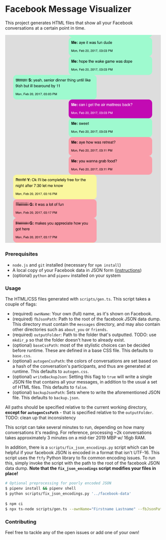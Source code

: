 # Facebook Message Visualizer

This project generates HTML files that show all your Facebook conversations at a certain point in time.

![Example Convo](./docs/images/blurred_convo.png)

### Prerequisites
- `node.js` and `git` installed (necessary for `npm install`)
- A local copy of your Facebook data in JSON form ([instructions](https://www.facebook.com/help/1701730696756992/?helpref=hc_fnav))
- (optional) `python` and `pipenv` installed on your system

### Usage

The HTML/CSS files generated with `scripts/gen.ts`. This script takes a couple of flags:
- (required) `ownName`: Your own (full) name, as it's shown on Facebook.
- (required) `fbJsonPath`: Path to the root of the facebook JSON data dump. This directory must contain the `messages` directory, and may also contain other directories such as `about_you` or `friends`.
- (required) `outputFolder`: Path to the folder that's outputted. TODO: use `mkdir_p` so that the folder doesn't have to already exist.
- (optional) `baseCssPath`: most of the stylistic choices can be decided before runtime. These are defined in a base CSS file. This defaults to `base.css`.
- (optional) `autogenCssPath`: the colors of conversations are set based on a hash of the conversation's participants, and thus are generated at runtime. This defaults to `autogen.css`.
- (optional) `writeBackupJson`: Setting this flag to `true` will write a single JSON file that contains all your messages, in addition to the usual a set of HTML files. This defaults to `false`.
- (optional) `backupJsonPath`: Sets where to write the aforementioned JSON file. This defaults to `backup.json`.

All paths should be specified relative to the current working directory, **except for `autogenCssPath`** - that is specified relative to the `outputFolder`. TODO: clean up that inconsistency

This script can take several minutes to run, depending on how many conversations it's reading. For reference, processing ~2k conversations takes approximately 3 minutes on a mid-tier 2019 MBP w/ 16gb RAM.

In addition, there is a `scripts/fix_json_encodings.py` script which can be helpful if your facebook JSON is encoded in a format that isn't UTF-16. This script uses the `ftfy` Python library to fix common encoding issues. To run this, simply invoke the script with the path to the root of the facebook JSON data dump. **Note that the `fix_json_encodings` script modifies your files in place!**

```bash
# Optional preprocessing for poorly encoded JSON
$ pipenv install && pipenv shell
$ python scripts/fix_json_encodings.py '../facebook-data'

$ npm ci
$ npx ts-node scripts/gen.ts --ownName="Firstname Lastname" --fbJsonPath="../facebook-data" --outputFolder="generated"
```

### Contributing

Feel free to tackle any of the open issues or add one of your own!
